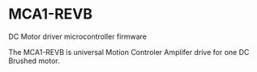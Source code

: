 # MCA1-REVB
DC Motor driver microcontroller firmware

The MCA1-REVB is universal Motion Controler Amplifer drive for one DC Brushed motor. 
